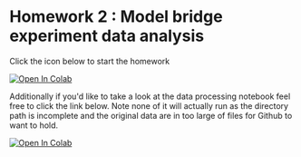 # Homework 2 : Model bridge experiment data analysis

Click the icon below to start the homework 

[![Open In Colab](https://colab.research.google.com/assets/colab-badge.svg)](https://colab.research.google.com/github/UCB-CE170a/Fall2024/blob/main/Homeworks/Homework2/170a_Fall24_Hw2.ipynb)

Additionally if you'd like to take a look at the data processing notebook feel free to click the link below. Note none of it will actually run as the directory path is incomplete and the original data are in too large of files for Github to want to hold. 

[![Open In Colab](https://colab.research.google.com/assets/colab-badge.svg)](https://colab.research.google.com/github/UCB-CE170a/Fall2024/blob/main/Homeworks/Homework2/dataProcessing.ipynb)
